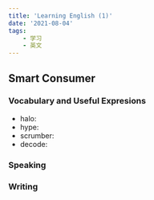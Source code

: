 ```yaml
---
title: 'Learning English (1)'
date: '2021-08-04'
tags:
    - 学习
    - 英文
---
```


## Smart Consumer

### Vocabulary and Useful Expresions

- halo:
- hype:
- scrumber:
- decode:


### Speaking

### Writing